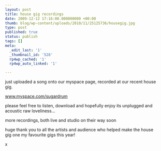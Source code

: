 ```yaml
---
layout: post
title: house gig recordings
date: 2009-12-12 17:16:00.000000000 +00:00
thumb: blog/wp-content/uploads/2010/11/25125736/housegig.jpg
type: post
published: true
status: publish
tags: []
meta:
  _edit_last: '1'
  _thumbnail_id: '528'
  rp4wp_cached: '1'
  rp4wp_auto_linked: '1'

---
```

<p>just uploaded a song onto our myspace page, recorded at our recent house  gig.</p>
<p><a href="http://www.myspace.com/sugardrum">www.myspace.com/sugardrum</a></p>
<p>please  feel free to listen, download and hopefully enjoy its unplugged and acoustic raw loveliness...</p>

<p>more recordings, both live and studio  on their way soon</p>
<p>huge thank you to all the artists and audience  who helped make the house gig one my favourite gigs this year!</p>
<p>x</p>
